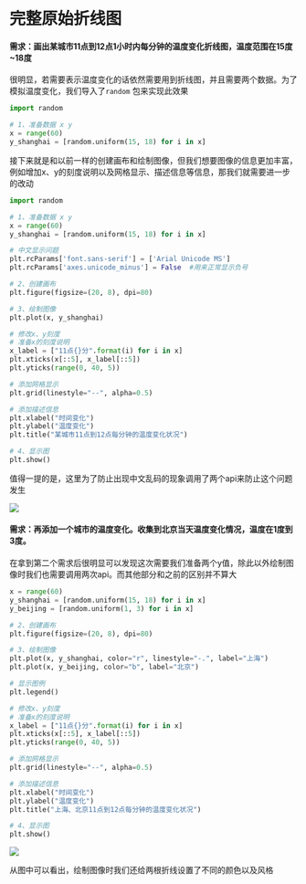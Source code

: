 # 完整原始折线图

#### 需求：画出某城市11点到12点1小时内每分钟的温度变化折线图，温度范围在15度\~18度

很明显，若需要表示温度变化的话依然需要用到折线图，并且需要两个数据。为了模拟温度变化，我们导入了`random` 包来实现此效果

```python
import random

# 1、准备数据 x y
x = range(60)
y_shanghai = [random.uniform(15, 18) for i in x]
```

接下来就是和以前一样的创建画布和绘制图像，但我们想要图像的信息更加丰富，例如增加x、y的刻度说明以及网格显示、描述信息等信息，那我们就需要进一步的改动

```python
import random

# 1、准备数据 x y
x = range(60)
y_shanghai = [random.uniform(15, 18) for i in x]

# 中文显示问题
plt.rcParams['font.sans-serif'] = ['Arial Unicode MS']
plt.rcParams['axes.unicode_minus'] = False  #用来正常显示负号

# 2、创建画布
plt.figure(figsize=(20, 8), dpi=80)

# 3、绘制图像
plt.plot(x, y_shanghai)

# 修改x、y刻度
# 准备x的刻度说明
x_label = ["11点{}分".format(i) for i in x]
plt.xticks(x[::5], x_label[::5])
plt.yticks(range(0, 40, 5))

# 添加网格显示
plt.grid(linestyle="--", alpha=0.5)

# 添加描述信息
plt.xlabel("时间变化")
plt.ylabel("温度变化")
plt.title("某城市11点到12点每分钟的温度变化状况")

# 4、显示图
plt.show()
```

值得一提的是，这里为了防止出现中文乱码的现象调用了两个api来防止这个问题发生



![](https://picture.lanlance.cn/i/2022/09/19/63287f1423c75.png)

#### 需求：再添加一个城市的温度变化。收集到北京当天温度变化情况，温度在1度到3度。

在拿到第二个需求后很明显可以发现这次需要我们准备两个y值，除此以外绘制图像时我们也需要调用两次api。而其他部分和之前的区别并不算大

```python
x = range(60)
y_shanghai = [random.uniform(15, 18) for i in x]
y_beijing = [random.uniform(1, 3) for i in x]

# 2、创建画布
plt.figure(figsize=(20, 8), dpi=80)

# 3、绘制图像
plt.plot(x, y_shanghai, color="r", linestyle="-.", label="上海")
plt.plot(x, y_beijing, color="b", label="北京")

# 显示图例
plt.legend()

# 修改x、y刻度
# 准备x的刻度说明
x_label = ["11点{}分".format(i) for i in x]
plt.xticks(x[::5], x_label[::5])
plt.yticks(range(0, 40, 5))

# 添加网格显示
plt.grid(linestyle="--", alpha=0.5)

# 添加描述信息
plt.xlabel("时间变化")
plt.ylabel("温度变化")
plt.title("上海、北京11点到12点每分钟的温度变化状况")

# 4、显示图
plt.show()
```



![](https://picture.lanlance.cn/i/2022/09/19/6328804b123eb.png)

从图中可以看出，绘制图像时我们还给两根折线设置了不同的颜色以及风格
